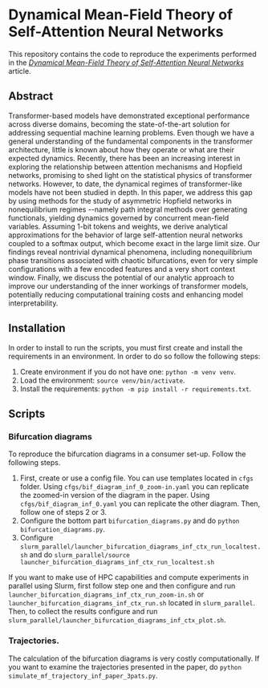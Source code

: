 # Dynamical Mean-Field Theory of Self-Attention Neural Networks

This repository contains the code to reproduce the experiments performed in the [*Dynamical Mean-Field Theory of Self-Attention Neural Networks*](https://arxiv.org/abs/2406.07247) article.

## Abstract

Transformer-based models have demonstrated exceptional performance across diverse domains, becoming the state-of-the-art solution for addressing sequential machine learning problems. Even though we have a general understanding  of the fundamental components in the transformer architecture, little is known about how they operate or what are their expected dynamics. Recently, there has been an increasing interest in exploring the relationship between attention mechanisms and Hopfield networks, promising to shed light on the statistical physics of transformer networks. However, to date, the dynamical regimes of transformer-like models have not been studied in depth. In this paper, we address this gap by using methods for the study of asymmetric Hopfield networks in nonequilibrium regimes --namely path integral methods over generating functionals, yielding dynamics governed by concurrent mean-field variables. Assuming 1-bit tokens and weights, we derive analytical approximations for the behavior of large self-attention neural networks coupled to a softmax output, which become exact in the large limit size. Our findings reveal nontrivial dynamical phenomena, including nonequilibrium phase transitions associated with chaotic bifurcations, even for very simple configurations with a few encoded features and a very short context window. Finally, we discuss the potential of our analytic approach to improve our understanding of the inner workings of transformer models, potentially reducing computational training costs and enhancing model interpretability.

## Installation

In order to install to run the scripts, you must first create and install the requirements in an environment. In order to do so follow the following steps:

1. Create environment if you do not have one: `python -m venv venv`.
2. Load the environment: `source venv/bin/activate`.
3. Install the requirements: `python -m pip install -r requirements.txt`.

## Scripts

### Bifurcation diagrams
To reproduce the bifurcation diagrams in a consumer set-up. Follow the following steps. 

1. First, create or use a config file. You can use templates located in `cfgs` folder. Using `cfgs/bif_diagram_inf_0_zoom-in.yaml` you can replicate the zoomed-in version of the diagram in the paper. Using  `cfgs/bif_diagram_inf_0.yaml` you can replicate the other diagram.  Then, follow one of steps 2 or 3.
2. Configure the bottom part `bifurcation_diagrams.py` and do `python bifurcation_diagrams.py`.
3. Configure `slurm_parallel/launcher_bifurcation_diagrams_inf_ctx_run_localtest.sh` and do `slurm_parallel/source launcher_bifurcation_diagrams_inf_ctx_run_localtest.sh`

If you want to make use of HPC capabilities and compute experiments in parallel using Slurm, first follow step one and then configure and run `launcher_bifurcation_diagrams_inf_ctx_run_zoom-in.sh` or `launcher_bifurcation_diagrams_inf_ctx_run.sh` located in `slurm_parallel`.
Then, to collect the results configure and run `slurm_parallel/launcher_bifurcation_diagrams_inf_ctx_plot.sh`.

### Trajectories.

The calculation of the bifurcation diagrams is very costly computationally. If you want to examine the trajectories presented in the paper, do `python simulate_mf_trajectory_inf_paper_3pats.py`.

